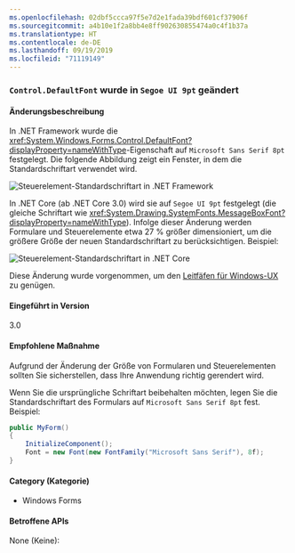 ```yaml
---
ms.openlocfilehash: 02dbf5ccca97f5e7d2e1fada39bdf601cf37906f
ms.sourcegitcommit: a4b10e1f2a8bb4e8ff902630855474a0c4f1b37a
ms.translationtype: HT
ms.contentlocale: de-DE
ms.lasthandoff: 09/19/2019
ms.locfileid: "71119149"
---
```

### <a name="controldefaultfont-changed-to-segoe-ui-9pt"></a>`Control.DefaultFont` wurde in `Segoe UI 9pt` geändert 

#### <a name="change-description"></a>Änderungsbeschreibung

In .NET Framework wurde die <xref:System.Windows.Forms.Control.DefaultFont?displayProperty=nameWithType>-Eigenschaft auf `Microsoft Sans Serif 8pt` festgelegt. Die folgende Abbildung zeigt ein Fenster, in dem die Standardschriftart verwendet wird.

![Steuerelement-Standardschriftart in .NET Framework](~/docs/images/core-changes/windowsforms/control-defaultfont-changed/defaultfont-framework.png)

In .NET Core (ab .NET Core 3.0) wird sie auf `Segoe UI 9pt` festgelegt (die gleiche Schriftart wie <xref:System.Drawing.SystemFonts.MessageBoxFont?displayProperty=nameWithType>). Infolge dieser Änderung werden Formulare und Steuerelemente etwa 27 % größer dimensioniert, um die größere Größe der neuen Standardschriftart zu berücksichtigen. Beispiel:

![Steuerelement-Standardschriftart in .NET Core](~/docs/images/core-changes/windowsforms/control-defaultfont-changed/defaultfont-core.png)

Diese Änderung wurde vorgenommen, um den [Leitfäfen für Windows-UX](https://docs.microsoft.com/windows/win32/uxguide/vis-fonts#fonts-and-colors) zu genügen.

#### <a name="version-introduced"></a>Eingeführt in Version

3.0

#### <a name="recommended-action"></a>Empfohlene Maßnahme

Aufgrund der Änderung der Größe von Formularen und Steuerelementen sollten Sie sicherstellen, dass Ihre Anwendung richtig gerendert wird.

Wenn Sie die ursprüngliche Schriftart beibehalten möchten, legen Sie die Standardschriftart des Formulars auf `Microsoft Sans Serif 8pt` fest. Beispiel:

```csharp
public MyForm()
{
    InitializeComponent();
    Font = new Font(new FontFamily("Microsoft Sans Serif"), 8f);
}
```

#### <a name="category"></a>Category (Kategorie)

- Windows Forms

#### <a name="affected-apis"></a>Betroffene APIs

None (Keine):

<!--

### Affected APIs

- Not detectable via API analysis

-->